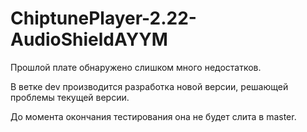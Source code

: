 # ChiptunePlayer-2.22-AudioShieldAYYM

Прошлой плате обнаружено слишком много недостатков. 

В ветке dev производится разработка новой версии, решающей проблемы текущей версии. 

До момента окончания тестирования она не будет слита в master.